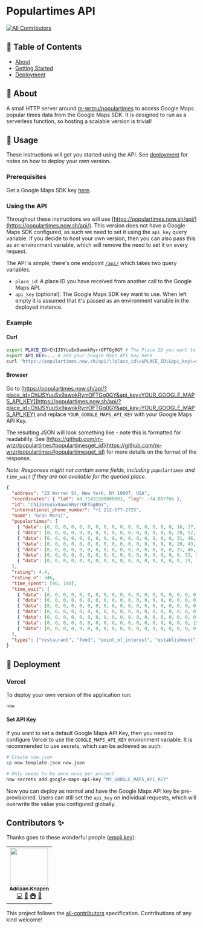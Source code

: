 # Populartimes API
<!-- ALL-CONTRIBUTORS-BADGE:START - Do not remove or modify this section -->
[![All Contributors](https://img.shields.io/badge/all_contributors-1-orange.svg?style=flat-square)](#contributors-)
<!-- ALL-CONTRIBUTORS-BADGE:END -->

## 📝 Table of Contents
+ [About](#about)
+ [Getting Started](#getting_started)
+ [Deployment](#deployment)

## 🧐 About <a name = "about"></a>
A small HTTP server around [m-wrzru/populartimes](https://github.com/m-wrzr/populartimes) to access Google Maps popular times data from the Google Maps SDK. It is designed to run as a serverless function, so hosting a scalable version is trivial!

## 🎈 Usage <a name = "usage"></a>
These instructions will get you started using the API. See [deployment](#deployment) for notes on how to deploy your own version.

### Prerequisites
Get a Google Maps SDK key [here](https://developers.google.com/places/web-service/get-api-key).

### Using the API
Throughout these instructions we will use [https://populartimes.now.sh/api/](https://populartimes.now.sh/api/). This version does not have a Google Maps SDK configured, as such we need to set it using the `api_key` query variable. If you decide to host your own version, then you can also pass this as an environment variable, which will remove the need to set it on every request.

The API is simple, there's one endpoint [`/api/`](https://populartimes.now.sh/api/) which takes two query variables:
 * `place_id`: A place ID you have received from another call to the Google Maps API.
 * `api_key` (optional): The Google Maps SDK key want to use. When left empty it is assumed that it's passed as an environment variable in the deployed instance.

### Example

#### Curl
```bash
export PLACE_ID=ChIJSYuuSx9awokRyrrOFTGg0GY # The Place ID you want to query
export API_KEY=... # add your Google Maps API key here
curl 'https://populartimes.now.sh/api/\?place_id\=$PLACE_ID\&api_key\=$API_KEY'
```

#### Browser
Go to [https://populartimes.now.sh/api/?place_id=ChIJSYuuSx9awokRyrrOFTGg0GY&api_key=YOUR_GOOGLE_MAPS_API_KEY](https://populartimes.now.sh/api/?place_id=ChIJSYuuSx9awokRyrrOFTGg0GY&api_key=YOUR_GOOGLE_MAPS_API_KEY) and replace `YOUR_GOOGLE_MAPS_API_KEY` with your Google Maps API Key.

The resulting JSON  will look something like - note this is formatted for readability. See [https://github.com/m-wrzr/populartimes#populartimesget_id](https://github.com/m-wrzr/populartimes#populartimesget_id) for more details on the format of the response.

_Note: Responses might not contain some fields, including `populartimes` and `time_wait` if they are not available for the queried place._
```json
{
  "address": "22 Warren St, New York, NY 10007, USA",
  "coordinates": { "lat": 40.71431500000001, "lng": -74.007766 },
  "id": "ChIJSYuuSx9awokRyrrOFTGg0GY",
  "international_phone_number": "+1 212-577-2725",
  "name": "Gran Morsi",
  "populartimes": [
    { "data": [0, 0, 0, 0, 0, 0, 0, 0, 0, 0, 0, 0, 0, 0, 0, 0, 16, 37, 63, 77, 66, 41, 18, 0], "name": "Monday" },
    { "data": [0, 0, 0, 0, 0, 0, 0, 0, 0, 0, 0, 0, 0, 0, 0, 0, 28, 52, 78, 93, 90, 69, 43, 0], "name": "Tuesday" },
    { "data": [0, 0, 0, 0, 0, 0, 0, 0, 0, 0, 0, 0, 0, 0, 0, 0, 31, 46, 59, 61, 53, 38, 22, 0], "name": "Wednesday" },
    { "data": [0, 0, 0, 0, 0, 0, 0, 0, 0, 0, 0, 0, 0, 0, 0, 0, 20, 43, 71, 92, 93, 75, 46, 0], "name": "Thursday" },
    { "data": [0, 0, 0, 0, 0, 0, 0, 0, 0, 0, 0, 0, 0, 0, 0, 0, 31, 46, 72, 95, 100, 84, 58, 0], "name": "Friday" },
    { "data": [0, 0, 0, 0, 0, 0, 0, 0, 0, 0, 0, 0, 0, 0, 0, 0, 0, 33, 54, 82, 100, 91, 62, 0], "name": "Saturday" },
    { "data": [0, 0, 0, 0, 0, 0, 0, 0, 0, 0, 0, 0, 0, 0, 0, 0, 0, 29, 32, 37, 35, 25, 11, 0], "name": "Sunday" }
  ],
  "rating": 4.4,
  "rating_n": 346,
  "time_spent": [90, 180],
  "time_wait": [
    { "data": [0, 0, 0, 0, 0, 0, 0, 0, 0, 0, 0, 0, 0, 0, 0, 0, 0, 0, 0, 0, 0, 0, 0, 0], "name": "Monday" },
    { "data": [0, 0, 0, 0, 0, 0, 0, 0, 0, 0, 0, 0, 0, 0, 0, 0, 0, 0, 0, 0, 0, 0, 0, 0], "name": "Tuesday" },
    { "data": [0, 0, 0, 0, 0, 0, 0, 0, 0, 0, 0, 0, 0, 0, 0, 0, 0, 0, 0, 0, 0, 0, 0, 0], "name": "Wednesday" },
    { "data": [0, 0, 0, 0, 0, 0, 0, 0, 0, 0, 0, 0, 0, 0, 0, 0, 0, 0, 0, 0, 0, 0, 0, 0], "name": "Thursday" },
    { "data": [0, 0, 0, 0, 0, 0, 0, 0, 0, 0, 0, 0, 0, 0, 0, 0, 0, 0, 0, 0, 0, 0, 0, 0], "name": "Friday" },
    { "data": [0, 0, 0, 0, 0, 0, 0, 0, 0, 0, 0, 0, 0, 0, 0, 0, 0, 0, 15, 15, 15, 0, 0, 0], "name": "Saturday" },
    { "data": [0, 0, 0, 0, 0, 0, 0, 0, 0, 0, 0, 0, 0, 0, 0, 0, 0, 0, 0, 0, 0, 0, 0, 0], "name": "Sunday" }
  ],
  "types": ["restaurant", "food", "point_of_interest", "establishment"]
}
```

## 🚀 Deployment <a name = "deployment"></a>

### Vercel
To deploy your own version of the application run:
```bash
now
```

#### Set API Key
If you want to set a default Google Maps API Key, then you need to configure Vercel to use the `GOOGLE_MAPS_API_KEY` environment variable. It is recommended to use secrets, which can be achieved as such:
```bash
# Create now.json
cp now.template.json now.json

# Only needs to be done once per project
now secrets add google-maps-api-key "MY_GOOGLE_MAPS_API_KEY"
```

Now you can deploy as normal and have the Google Maps API key be pre-provisioned. Users can still set the `api_key` on individual requests, which will overwrite the value you configured globally.

## Contributors ✨

Thanks goes to these wonderful people ([emoji key](https://allcontributors.org/docs/en/emoji-key)):

<!-- ALL-CONTRIBUTORS-LIST:START - Do not remove or modify this section -->
<!-- prettier-ignore-start -->
<!-- markdownlint-disable -->
<table>
  <tr>
    <td align="center"><a href="https://aknapen.nl"><img src="https://avatars1.githubusercontent.com/u/15435678?v=4" width="100px;" alt=""/><br /><sub><b>Adriaan Knapen</b></sub></a><br /><a href="https://github.com/Addono/populartimes-api/commits?author=Addono" title="Code">💻</a> <a href="#maintenance-Addono" title="Maintenance">🚧</a> <a href="#infra-Addono" title="Infrastructure (Hosting, Build-Tools, etc)">🚇</a> <a href="https://github.com/Addono/populartimes-api/commits?author=Addono" title="Documentation">📖</a></td>
  </tr>
</table>

<!-- markdownlint-enable -->
<!-- prettier-ignore-end -->
<!-- ALL-CONTRIBUTORS-LIST:END -->

This project follows the [all-contributors](https://github.com/all-contributors/all-contributors) specification. Contributions of any kind welcome!
